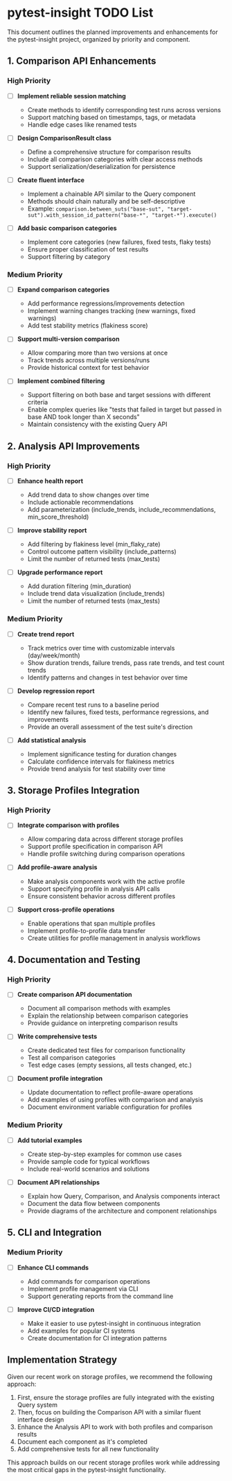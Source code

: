 # pytest-insight TODO List

This document outlines the planned improvements and enhancements for the pytest-insight project, organized by priority and component.

## 1. Comparison API Enhancements

### High Priority
- [ ] **Implement reliable session matching**
  - Create methods to identify corresponding test runs across versions
  - Support matching based on timestamps, tags, or metadata
  - Handle edge cases like renamed tests

- [ ] **Design ComparisonResult class**
  - Define a comprehensive structure for comparison results
  - Include all comparison categories with clear access methods
  - Support serialization/deserialization for persistence

- [ ] **Create fluent interface**
  - Implement a chainable API similar to the Query component
  - Methods should chain naturally and be self-descriptive
  - Example: `comparison.between_suts("base-sut", "target-sut").with_session_id_pattern("base-*", "target-*").execute()`

- [ ] **Add basic comparison categories**
  - Implement core categories (new failures, fixed tests, flaky tests)
  - Ensure proper classification of test results
  - Support filtering by category

### Medium Priority
- [ ] **Expand comparison categories**
  - Add performance regressions/improvements detection
  - Implement warning changes tracking (new warnings, fixed warnings)
  - Add test stability metrics (flakiness score)

- [ ] **Support multi-version comparison**
  - Allow comparing more than two versions at once
  - Track trends across multiple versions/runs
  - Provide historical context for test behavior

- [ ] **Implement combined filtering**
  - Support filtering on both base and target sessions with different criteria
  - Enable complex queries like "tests that failed in target but passed in base AND took longer than X seconds"
  - Maintain consistency with the existing Query API

## 2. Analysis API Improvements

### High Priority
- [ ] **Enhance health report**
  - Add trend data to show changes over time
  - Include actionable recommendations
  - Add parameterization (include_trends, include_recommendations, min_score_threshold)

- [ ] **Improve stability report**
  - Add filtering by flakiness level (min_flaky_rate)
  - Control outcome pattern visibility (include_patterns)
  - Limit the number of returned tests (max_tests)

- [ ] **Upgrade performance report**
  - Add duration filtering (min_duration)
  - Include trend data visualization (include_trends)
  - Limit the number of returned tests (max_tests)

### Medium Priority
- [ ] **Create trend report**
  - Track metrics over time with customizable intervals (day/week/month)
  - Show duration trends, failure trends, pass rate trends, and test count trends
  - Identify patterns and changes in test behavior over time

- [ ] **Develop regression report**
  - Compare recent test runs to a baseline period
  - Identify new failures, fixed tests, performance regressions, and improvements
  - Provide an overall assessment of the test suite's direction

- [ ] **Add statistical analysis**
  - Implement significance testing for duration changes
  - Calculate confidence intervals for flakiness metrics
  - Provide trend analysis for test stability over time

## 3. Storage Profiles Integration

### High Priority
- [ ] **Integrate comparison with profiles**
  - Allow comparing data across different storage profiles
  - Support profile specification in comparison API
  - Handle profile switching during comparison operations

- [ ] **Add profile-aware analysis**
  - Make analysis components work with the active profile
  - Support specifying profile in analysis API calls
  - Ensure consistent behavior across different profiles

- [ ] **Support cross-profile operations**
  - Enable operations that span multiple profiles
  - Implement profile-to-profile data transfer
  - Create utilities for profile management in analysis workflows

## 4. Documentation and Testing

### High Priority
- [ ] **Create comparison API documentation**
  - Document all comparison methods with examples
  - Explain the relationship between comparison categories
  - Provide guidance on interpreting comparison results

- [ ] **Write comprehensive tests**
  - Create dedicated test files for comparison functionality
  - Test all comparison categories
  - Test edge cases (empty sessions, all tests changed, etc.)

- [ ] **Document profile integration**
  - Update documentation to reflect profile-aware operations
  - Add examples of using profiles with comparison and analysis
  - Document environment variable configuration for profiles

### Medium Priority
- [ ] **Add tutorial examples**
  - Create step-by-step examples for common use cases
  - Provide sample code for typical workflows
  - Include real-world scenarios and solutions

- [ ] **Document API relationships**
  - Explain how Query, Comparison, and Analysis components interact
  - Document the data flow between components
  - Provide diagrams of the architecture and component relationships

## 5. CLI and Integration

### Medium Priority
- [ ] **Enhance CLI commands**
  - Add commands for comparison operations
  - Implement profile management via CLI
  - Support generating reports from the command line

- [ ] **Improve CI/CD integration**
  - Make it easier to use pytest-insight in continuous integration
  - Add examples for popular CI systems
  - Create documentation for CI integration patterns

## Implementation Strategy

Given our recent work on storage profiles, we recommend the following approach:

1. First, ensure the storage profiles are fully integrated with the existing Query system
2. Then, focus on building the Comparison API with a similar fluent interface design
3. Enhance the Analysis API to work with both profiles and comparison results
4. Document each component as it's completed
5. Add comprehensive tests for all new functionality

This approach builds on our recent storage profiles work while addressing the most critical gaps in the pytest-insight functionality.
